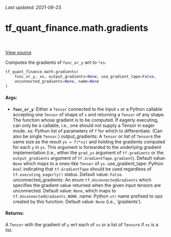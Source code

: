 <!--
This file is generated by a tool. Do not edit directly.
For open-source contributions the docs will be updated automatically.
-->

*Last updated: 2021-06-23.*

<div itemscope itemtype="http://developers.google.com/ReferenceObject">
<meta itemprop="name" content="tf_quant_finance.math.gradients" />
<meta itemprop="path" content="Stable" />
</div>

# tf_quant_finance.math.gradients

<!-- Insert buttons and diff -->

<table class="tfo-notebook-buttons tfo-api" align="left">
</table>

<a target="_blank" href="https://github.com/google/tf-quant-finance/blob/master/tf_quant_finance/math/gradient.py">View source</a>



Computes the gradients of `func_or_y` wrt to `*xs`.

```python
tf_quant_finance.math.gradients(
    func_or_y, xs, output_gradients=None, use_gradient_tape=False,
    unconnected_gradients=None, name=None
)
```



<!-- Placeholder for "Used in" -->


#### Args:


* <b>`func_or_y`</b>: Either a `Tensor` connected to the input `x` or a Python callable
   accepting one `Tensor` of shape of `x` and returning a `Tensor` of any
   shape. The function whose gradient is to be computed. If eagerly
   executing, can only be a callable, i.e., one should not supply a Tensor
   in eager mode.
 xs: Python list of parameters of `f` for which to differentiate. (Can also
   be single `Tensor`.)
 output_gradients: A `Tensor` or list of `Tensor`s the same size as the
   result `ys = f(*xs)` and holding the gradients computed for each `y` in
   `ys`. This argument is forwarded to the underlying gradient implementation
   (i.e., either the `grad_ys` argument of `tf.gradients` or the
   `output_gradients` argument of `tf.GradientTape.gradient`).
   Default value: `None` which maps to a ones-like `Tensor` of `ys`.
 use_gradient_tape: Python `bool` indicating that `tf.GradientTape` should be
   used regardless of `tf.executing_eagerly()` status.
   Default value: `False`.
 unconnected_gradients: An enum `tf.UnconnectedGradients` which specifies the
   gradient value returned when the given input tensors are unconnected.
   Default value: `None`, which maps to `tf.UnconnectedGradients.NONE`.
 name: Python `str` name prefixed to ops created by this function.
   Default value: `None` (i.e., 'gradients').


#### Returns:

A `Tensor` with the gradient of `y` wrt each of `xs` or a list of `Tensor`s
if `xs` is a list.
